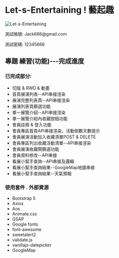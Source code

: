 # Let-s-Entertaining ! 藝起趣
<img alt="Let-s-Entertaining" src="https://i.imgur.com/Upvw21J.png">

<p>測試帳號: Jack666@gmail.com</p>
<p>測試密碼: 12345666</p>

## 專題 練習(功能)---完成進度
### 已完成部分:
- 切版 & RWD & 動畫
- 首頁展演列表--API串接渲染
- 展演完整列表頁--API串接渲染
- 展演列表頁篩選功能
- 單一展覽介紹--API串接渲染
- 單一展覽介紹內收藏按鈕功能
- 會員註冊 & 登入功能
- 會員專區首頁API串接渲染，活動倒數天數提示
- 會員展演活動加入收藏清單POST & DELETE
- 會員專區列出收藏活動清單--API串接渲染
- 會員展演收藏閘篩選功能
- 會員資料修改--API串接
- 看展小幫手查詢--API串接及邏輯
- 看展小幫手查詢結果--GoogleMap地圖串接
- 看展小幫手查詢結果--天氣預報

### 使用套件 . 外部資源
- Bootstrap 5
- Axios
- Aos
- Animate.css
- GSAP
- Google fonts
- font-awesome
- sweetalert2
- validate.js
- vanillajs-datepicker
- GoogleMap

